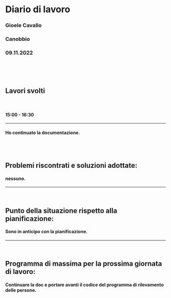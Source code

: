 # **Diario di lavoro**

### **Gioele Cavallo**
### Canobbio
### 09.11.2022
<br><br><br>


## **Lavori svolti**
<br>

#### 15:00 - 16:30
---
#### Ho continuato la documentazione.

<br>
<br>

## **Problemi riscontrati e soluzioni adottate:**
#### nessuno.

---
<br>

## **Punto della situazione rispetto alla pianificazione:**
#### Sono in anticipo con la pianificazione.
---
<br>

## **Programma di massima per la prossima giornata di lavoro:**
#### Continuare la doc e portare avanti il codice del programma di rilevamento delle persone.
